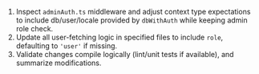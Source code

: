 1. Inspect `adminAuth.ts` middleware and adjust context type expectations to include db/user/locale provided by `dbWithAuth` while keeping admin role check.
2. Update all user-fetching logic in specified files to include `role`, defaulting to `'user'` if missing.
3. Validate changes compile logically (lint/unit tests if available), and summarize modifications.